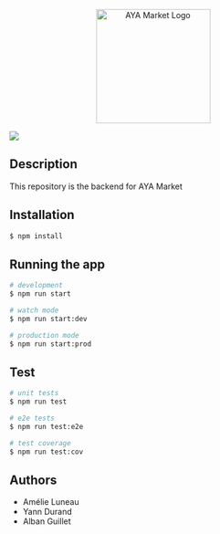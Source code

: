<p align="center">
  <a href="http://nestjs.com/" target="blank"><img src="https://image.noelshack.com/fichiers/2020/13/1/1584970729-logo1.png" width="200" alt="AYA Market Logo" /></a>
</p>

<a href="https://drone.aya.master.nefaden.site/mspr-ci1/mspr-ci-back"><img src="https://drone.aya.master.nefaden.site/api/badges/mspr-ci1/mspr-ci-back/status.svg" /></a>

## Description

This repository is the backend for AYA Market

## Installation

```bash
$ npm install
```

## Running the app

```bash
# development
$ npm run start

# watch mode
$ npm run start:dev

# production mode
$ npm run start:prod
```

## Test

```bash
# unit tests
$ npm run test

# e2e tests
$ npm run test:e2e

# test coverage
$ npm run test:cov
```

## Authors

- Amélie Luneau
- Yann Durand
- Alban Guillet

